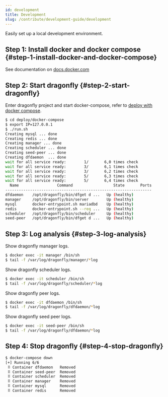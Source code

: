 ```yaml
---
id: development
title: Development
slug: /contribute/development-guide/development
---
```


Easily set up a local development environment.

## Step 1: Install docker and docker compose {#step-1-install-docker-and-docker-compose}

See documentation on [docs.docker.com]

## Step 2: Start dragonfly {#step-2-start-dragonfly}

Enter dragonfly project and start docker-compose,
refer to [deploy with docker compose](https://github.com/dragonflyoss/Dragonfly2/blob/main/deploy/docker-compose/README.md).

```bash
$ cd deploy/docker-compose
$ export IP=127.0.0.1
$ ./run.sh
Creating mysql ... done
Creating redis ... done
Creating manager ... done
Creating scheduler ... done
Creating seed-peer ... done
Creating dfdaemon  ... done
wait for all service ready:        1/       6,0 times check
wait for all service ready:        3/       6,1 times check
wait for all service ready:        3/       6,2 times check
wait for all service ready:        5/       6,3 times check
wait for all service ready:        5/       6,4 times check
  Name                 Command                  State       Ports
-----------------------------------------------------------------
dfdaemon    /opt/dragonfly/bin/dfget d ...   Up (healthy)
manager     /opt/dragonfly/bin/server        Up (healthy)
mysql       docker-entrypoint.sh mariadbd    Up (healthy)
redis       docker-entrypoint.sh --req ...   Up (healthy)
scheduler   /opt/dragonfly/bin/scheduler     Up (healthy)
seed-peer   /opt/dragonfly/bin/dfget d ...   Up (healthy)
```

## Step 3: Log analysis {#step-3-log-analysis}

Show dragonfly manager logs.

<!-- markdownlint-disable -->

```bash
$ docker exec -it manager /bin/sh
$ tail -f /var/log/dragonfly/manager/*log
```

<!-- markdownlint-restore -->

Show dragonfly scheduler logs.

<!-- markdownlint-disable -->

```bash
$ docker exec -it scheduler /bin/sh
$ tail -f /var/log/dragonfly/scheduler/*log
```

<!-- markdownlint-restore -->

Show dragonfly peer logs.

<!-- markdownlint-disable -->

```bash
$ docker exec -it dfdaemon /bin/sh
$ tail -f /var/log/dragonfly/dfdaemon/*log
```

<!-- markdownlint-restore -->

Show dragonfly seed peer logs.

<!-- markdownlint-disable -->

```bash
$ docker exec -it seed-peer /bin/sh
$ tail -f /var/log/dragonfly/dfdaemon/*log
```

<!-- markdownlint-restore -->

## Step 4: Stop dragonfly {#step-4-stop-dragonfly}

```bash
$ docker-compose down
[+] Running 6/6
 ⠿ Container dfdaemon   Removed
 ⠿ Container seed-peer  Removed
 ⠿ Container scheduler  Removed
 ⠿ Container manager    Removed
 ⠿ Container mysql      Removed
 ⠿ Container redis      Removed
```

[docs.docker.com]: https://docs.docker.com
